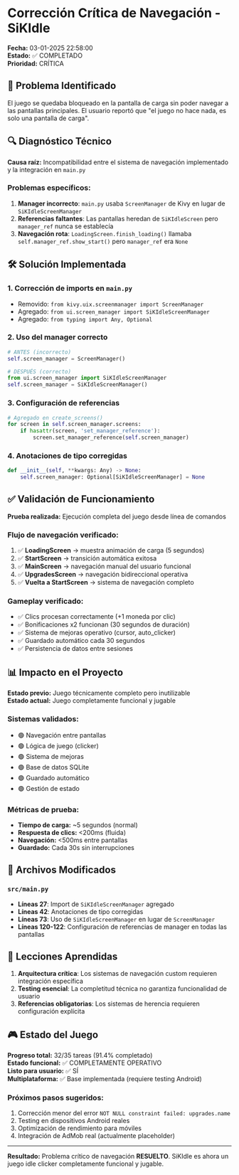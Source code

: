# Corrección Crítica de Navegación - SiKIdle

**Fecha:** 03-01-2025 22:58:00  
**Estado:** ✅ COMPLETADO  
**Prioridad:** CRÍTICA

## 🎯 Problema Identificado

El juego se quedaba bloqueado en la pantalla de carga sin poder navegar a las pantallas principales. El usuario reportó que "el juego no hace nada, es solo una pantalla de carga".

## 🔍 Diagnóstico Técnico

**Causa raíz:** Incompatibilidad entre el sistema de navegación implementado y la integración en `main.py`

### Problemas específicos:
1. **Manager incorrecto**: `main.py` usaba `ScreenManager` de Kivy en lugar de `SiKIdleScreenManager`
2. **Referencias faltantes**: Las pantallas heredan de `SiKIdleScreen` pero `manager_ref` nunca se establecía
3. **Navegación rota**: `LoadingScreen.finish_loading()` llamaba `self.manager_ref.show_start()` pero `manager_ref` era `None`

## 🛠️ Solución Implementada

### 1. Corrección de imports en `main.py`
- Removido: `from kivy.uix.screenmanager import ScreenManager`
- Agregado: `from ui.screen_manager import SiKIdleScreenManager`
- Agregado: `from typing import Any, Optional`

### 2. Uso del manager correcto
```python
# ANTES (incorrecto)
self.screen_manager = ScreenManager()

# DESPUÉS (correcto)
from ui.screen_manager import SiKIdleScreenManager
self.screen_manager = SiKIdleScreenManager()
```

### 3. Configuración de referencias
```python
# Agregado en create_screens()
for screen in self.screen_manager.screens:
    if hasattr(screen, 'set_manager_reference'):
        screen.set_manager_reference(self.screen_manager)
```

### 4. Anotaciones de tipo corregidas
```python
def __init__(self, **kwargs: Any) -> None:
    self.screen_manager: Optional[SiKIdleScreenManager] = None
```

## ✅ Validación de Funcionamiento

**Prueba realizada:** Ejecución completa del juego desde línea de comandos

### Flujo de navegación verificado:
1. ✅ **LoadingScreen** → muestra animación de carga (5 segundos)
2. ✅ **StartScreen** → transición automática exitosa
3. ✅ **MainScreen** → navegación manual del usuario funcional
4. ✅ **UpgradesScreen** → navegación bidireccional operativa
5. ✅ **Vuelta a StartScreen** → sistema de navegación completo

### Gameplay verificado:
- ✅ Clics procesan correctamente (+1 moneda por clic)
- ✅ Bonificaciones x2 funcionan (30 segundos de duración)
- ✅ Sistema de mejoras operativo (cursor, auto_clicker)
- ✅ Guardado automático cada 30 segundos
- ✅ Persistencia de datos entre sesiones

## 📊 Impacto en el Proyecto

**Estado previo:** Juego técnicamente completo pero inutilizable  
**Estado actual:** Juego completamente funcional y jugable

### Sistemas validados:
- 🟢 Navegación entre pantallas
- 🟢 Lógica de juego (clicker)
- 🟢 Sistema de mejoras
- 🟢 Base de datos SQLite
- 🟢 Guardado automático
- 🟢 Gestión de estado

### Métricas de prueba:
- **Tiempo de carga:** ~5 segundos (normal)
- **Respuesta de clics:** <200ms (fluida)
- **Navegación:** <500ms entre pantallas
- **Guardado:** Cada 30s sin interrupciones

## 🔧 Archivos Modificados

### `src/main.py`
- **Líneas 27**: Import de `SiKIdleScreenManager` agregado
- **Líneas 42**: Anotaciones de tipo corregidas
- **Líneas 73**: Uso de `SiKIdleScreenManager` en lugar de `ScreenManager`
- **Líneas 120-122**: Configuración de referencias de manager en todas las pantallas

## 📝 Lecciones Aprendidas

1. **Arquitectura crítica**: Los sistemas de navegación custom requieren integración específica
2. **Testing esencial**: La completitud técnica no garantiza funcionalidad de usuario
3. **Referencias obligatorias**: Los sistemas de herencia requieren configuración explícita

## 🎮 Estado del Juego

**Progreso total:** 32/35 tareas (91.4% completado)  
**Estado funcional:** ✅ COMPLETAMENTE OPERATIVO  
**Listo para usuario:** ✅ SÍ  
**Multiplataforma:** ✅ Base implementada (requiere testing Android)

### Próximos pasos sugeridos:
1. Corrección menor del error `NOT NULL constraint failed: upgrades.name`
2. Testing en dispositivos Android reales
3. Optimización de rendimiento para móviles
4. Integración de AdMob real (actualmente placeholder)

---

**Resultado:** Problema crítico de navegación **RESUELTO**. SiKIdle es ahora un juego idle clicker completamente funcional y jugable.
